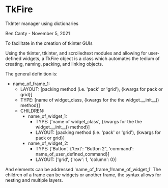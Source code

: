 # TkFire
TkInter manager using dictionaries

Ben Canty - November 5, 2021

To facilitate in the creation of tkinter GUIs

Using the tkinter, ttkinter, and scrolledtext modules and allowing for user-defined widgets, a TkFire object is a class which automates the tedium of creating, naming, packing, and linking objects.

The general definition is:

- name_of_frame_1:
  - LAYOUT: \[packing method (i.e. 'pack' or 'grid'), {kwargs for pack or grid}]
  - TYPE: \[name of widget_class, {kwargs for the the widget.\_\_init\_\_() method}]
  - CHILDREN:
    - name_of_widget_1:
      - TYPE: \['name of widget_class', {kwargs for the the widget.\_\_init\_\_() method}]
      - LAYOUT: \[packing method (i.e. 'pack' or 'grid'), {kwargs for pack or grid}]
    - name_of_widget_2:
      - TYPE: \['Button', {'text': "Button 2", 'command': name_of_user_defined_command}]
      - LAYOUT: \['grid', {'row': 1, 'column': 0}]

And elements can be addressed 'name_of_frame_1!name_of_widget_1'
The children of a frame can be widgets or another frame, the syntax allows for nesting and multiple layers.
